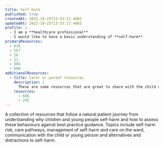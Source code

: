 ```yaml
---
title: Self-harm
published: true
createdAt: 2022-10-25T13:33:17.480Z
updatedAt: 2022-10-25T13:33:17.490Z
profile: |-
  - I am a **healthcare professional**
  - I would like to have a basic understanding of **self-harm**
primaryResources:
  - 616
  - 557
  - 26
  - 11
  - 604
  - 608
additionalResources:
  - title: Carer or parent resources
    description: |
      These are some resources that are great to share with the child or young person or their family. Healthcare professionals will find them useful as they give an insight into the understanding required by the child or young person and family and they may also help address questions that might be posed to the healthcare professional.
    resources:
      - 606
      - 295
---
```

A collection of resources that follow a natural patient journey from understanding why children and young people self-harm and how to assess these behaviours against best practice guidance. Topics include self-harm risk, care pathways, management of self-harm and care on the ward, communication with the child or young person and alternatives and distractions to self-harm.